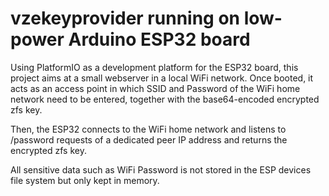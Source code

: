 # vzekeyprovider running on low-power Arduino ESP32 board

Using PlatformIO as a development platform for the ESP32 board, this project
aims at a small webserver in a local WiFi network. Once booted, it acts
as an access point in which SSID and Password of the WiFi home network need
to be entered, together with the base64-encoded encrypted zfs key.

Then, the ESP32 connects to the WiFi home network and listens to /password
requests of a dedicated peer IP address and returns the encrypted zfs key.

All sensitive data such as WiFi Password is not stored in the ESP devices
file system but only kept in memory.
